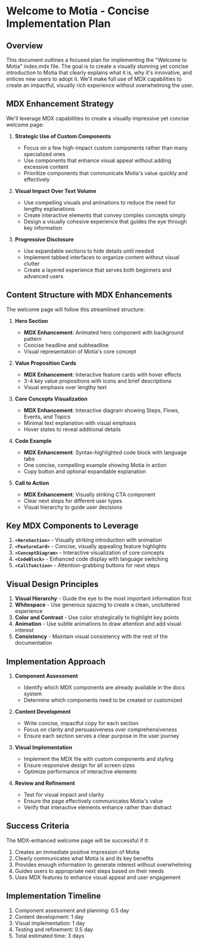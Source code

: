 # Welcome to Motia - Concise Implementation Plan

## Overview

This document outlines a focused plan for implementing the "Welcome to Motia" index.mdx file. The goal is to create a visually stunning yet concise introduction to Motia that clearly explains what it is, why it's innovative, and entices new users to adopt it. We'll make full use of MDX capabilities to create an impactful, visually rich experience without overwhelming the user.

## MDX Enhancement Strategy

We'll leverage MDX capabilities to create a visually impressive yet concise welcome page:

1. **Strategic Use of Custom Components**

   - Focus on a few high-impact custom components rather than many specialized ones
   - Use components that enhance visual appeal without adding excessive content
   - Prioritize components that communicate Motia's value quickly and effectively

2. **Visual Impact Over Text Volume**

   - Use compelling visuals and animations to reduce the need for lengthy explanations
   - Create interactive elements that convey complex concepts simply
   - Design a visually cohesive experience that guides the eye through key information

3. **Progressive Disclosure**
   - Use expandable sections to hide details until needed
   - Implement tabbed interfaces to organize content without visual clutter
   - Create a layered experience that serves both beginners and advanced users

## Content Structure with MDX Enhancements

The welcome page will follow this streamlined structure:

1. **Hero Section**

   - **MDX Enhancement**: Animated hero component with background pattern
   - Concise headline and subheadline
   - Visual representation of Motia's core concept

2. **Value Proposition Cards**

   - **MDX Enhancement**: Interactive feature cards with hover effects
   - 3-4 key value propositions with icons and brief descriptions
   - Visual emphasis over lengthy text

3. **Core Concepts Visualization**

   - **MDX Enhancement**: Interactive diagram showing Steps, Flows, Events, and Topics
   - Minimal text explanation with visual emphasis
   - Hover states to reveal additional details

4. **Code Example**

   - **MDX Enhancement**: Syntax-highlighted code block with language tabs
   - One concise, compelling example showing Motia in action
   - Copy button and optional expandable explanation

5. **Call to Action**
   - **MDX Enhancement**: Visually striking CTA component
   - Clear next steps for different user types
   - Visual hierarchy to guide user decisions

## Key MDX Components to Leverage

1. **`<HeroSection>`** - Visually striking introduction with animation
2. **`<FeatureCard>`** - Concise, visually appealing feature highlights
3. **`<ConceptDiagram>`** - Interactive visualization of core concepts
4. **`<CodeBlock>`** - Enhanced code display with language switching
5. **`<CallToAction>`** - Attention-grabbing buttons for next steps

## Visual Design Principles

1. **Visual Hierarchy** - Guide the eye to the most important information first
2. **Whitespace** - Use generous spacing to create a clean, uncluttered experience
3. **Color and Contrast** - Use color strategically to highlight key points
4. **Animation** - Use subtle animations to draw attention and add visual interest
5. **Consistency** - Maintain visual consistency with the rest of the documentation

## Implementation Approach

1. **Component Assessment**

   - Identify which MDX components are already available in the docs system
   - Determine which components need to be created or customized

2. **Content Development**

   - Write concise, impactful copy for each section
   - Focus on clarity and persuasiveness over comprehensiveness
   - Ensure each section serves a clear purpose in the user journey

3. **Visual Implementation**

   - Implement the MDX file with custom components and styling
   - Ensure responsive design for all screen sizes
   - Optimize performance of interactive elements

4. **Review and Refinement**
   - Test for visual impact and clarity
   - Ensure the page effectively communicates Motia's value
   - Verify that interactive elements enhance rather than distract

## Success Criteria

The MDX-enhanced welcome page will be successful if it:

1. Creates an immediate positive impression of Motia
2. Clearly communicates what Motia is and its key benefits
3. Provides enough information to generate interest without overwhelming
4. Guides users to appropriate next steps based on their needs
5. Uses MDX features to enhance visual appeal and user engagement

## Implementation Timeline

1. Component assessment and planning: 0.5 day
2. Content development: 1 day
3. Visual implementation: 1 day
4. Testing and refinement: 0.5 day
5. Total estimated time: 3 days
